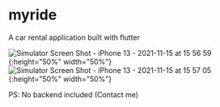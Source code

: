 # myride

 A car rental application built with flutter 
<!-- <img src="https://user-images.githubusercontent.com/41088100/141785683-43cccb5e-a272-4f3c-955a-cb888190a768.png" alt="alt text" width="240" height="500"> 
<img src="https://user-images.githubusercontent.com/41088100/141785699-b0b86d52-bd54-41aa-8b92-9ddf69c71e9b.png" alt="alt text" width="240" height="500">  
 -->
![Simulator Screen Shot - iPhone 13 - 2021-11-15 at 15 56 59](https://user-images.githubusercontent.com/41088100/141785683-43cccb5e-a272-4f3c-955a-cb888190a768.png  ){:height="50%" width="50%"}
![Simulator Screen Shot - iPhone 13 - 2021-11-15 at 15 57 05](https://user-images.githubusercontent.com/41088100/141785699-b0b86d52-bd54-41aa-8b92-9ddf69c71e9b.png ){:height="50%" width="50%"}



PS: No backend included (Contact me)
